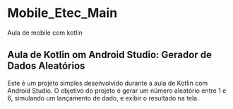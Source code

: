 # Mobile_Etec_Main
Aula de mobile com kotlin

<h2>Aula de Kotlin om Android Studio: Gerador de Dados Aleatórios</h2>
<p>Este é um projeto simples desenvolvido durante a aula de Kotlin com Android Studio. O objetivo do projeto é gerar um número aleatório entre 1 e 6, simulando um lançamento de dado, e exibir o resultado na tela.<p>
